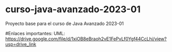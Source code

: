 # curso-java-avanzado-2023-01
Proyecto base para el curso de Java Avanzado 2023-01

#Enlaces importantes:
UML: https://drive.google.com/file/d/1xiOB8eBraoh2vE1FePvLf0Ygf44CcLhi/view?usp=drive_link

